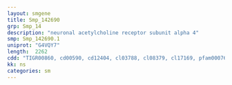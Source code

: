 ```yaml
---
layout: smgene
title: Smp_142690
grp: Smp_14
description: "neuronal acetylcholine receptor subunit alpha 4"
smp: Smp_142690.1
uniprot: "G4VQY7"
length:  2262
cdd: "TIGR00860, cd00590, cd12404, cl03788, cl08379, cl17169, pfam00076, pfam02931, pfam02932, smart00360"
kk: ns
categories: sm
---
```

